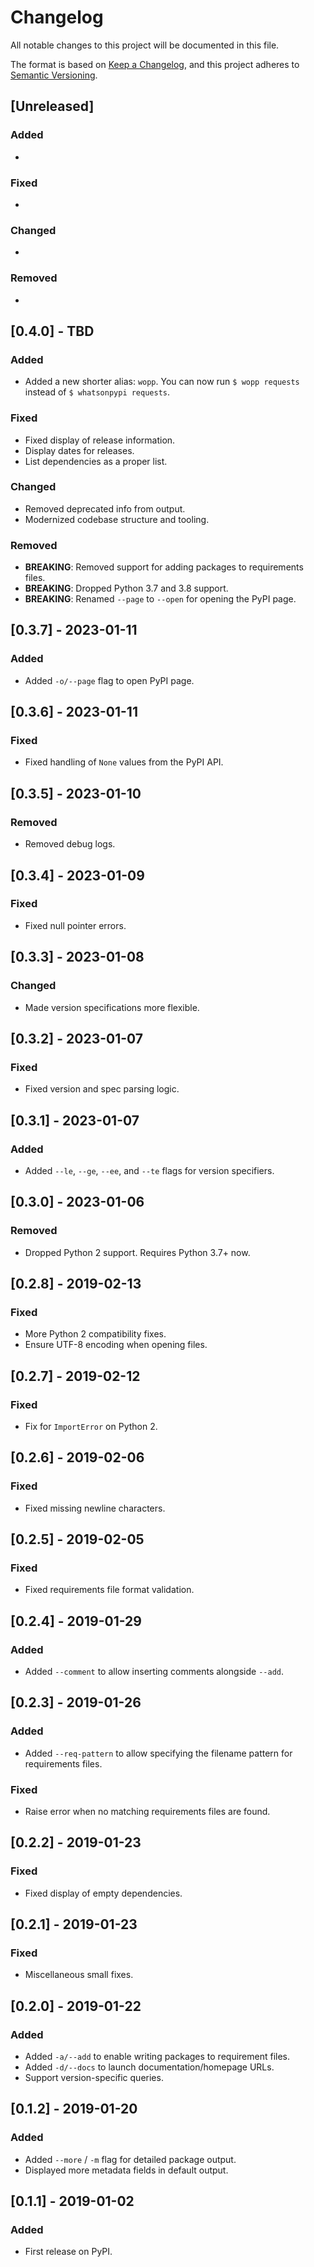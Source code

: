 # Changelog

All notable changes to this project will be documented in this file.

The format is based on [Keep a Changelog](https://keepachangelog.com/en/1.1.0/),
and this project adheres to [Semantic Versioning](https://semver.org/spec/v2.0.0.html).

## [Unreleased]

### Added

-

### Fixed

-

### Changed

-

### Removed

-

## [0.4.0] - TBD

### Added

- Added a new shorter alias: `wopp`. You can now run `$ wopp requests` instead of `$ whatsonpypi requests`.

### Fixed

- Fixed display of release information.
- Display dates for releases.
- List dependencies as a proper list.

### Changed

- Removed deprecated info from output.
- Modernized codebase structure and tooling.

### Removed

- **BREAKING**: Removed support for adding packages to requirements files.
- **BREAKING**: Dropped Python 3.7 and 3.8 support.
- **BREAKING**: Renamed `--page` to `--open` for opening the PyPI page.

## [0.3.7] - 2023-01-11

### Added

- Added `-o/--page` flag to open PyPI page.

## [0.3.6] - 2023-01-11

### Fixed

- Fixed handling of `None` values from the PyPI API.

## [0.3.5] - 2023-01-10

### Removed

- Removed debug logs.

## [0.3.4] - 2023-01-09

### Fixed

- Fixed null pointer errors.

## [0.3.3] - 2023-01-08

### Changed

- Made version specifications more flexible.

## [0.3.2] - 2023-01-07

### Fixed

- Fixed version and spec parsing logic.

## [0.3.1] - 2023-01-07

### Added

- Added `--le`, `--ge`, `--ee`, and `--te` flags for version specifiers.

## [0.3.0] - 2023-01-06

### Removed

- Dropped Python 2 support. Requires Python 3.7+ now.

## [0.2.8] - 2019-02-13

### Fixed

- More Python 2 compatibility fixes.
- Ensure UTF-8 encoding when opening files.

## [0.2.7] - 2019-02-12

### Fixed

- Fix for `ImportError` on Python 2.

## [0.2.6] - 2019-02-06

### Fixed

- Fixed missing newline characters.

## [0.2.5] - 2019-02-05

### Fixed

- Fixed requirements file format validation.

## [0.2.4] - 2019-01-29

### Added

- Added `--comment` to allow inserting comments alongside `--add`.

## [0.2.3] - 2019-01-26

### Added

- Added `--req-pattern` to allow specifying the filename pattern for requirements files.

### Fixed

- Raise error when no matching requirements files are found.

## [0.2.2] - 2019-01-23

### Fixed

- Fixed display of empty dependencies.

## [0.2.1] - 2019-01-23

### Fixed

- Miscellaneous small fixes.

## [0.2.0] - 2019-01-22

### Added

- Added `-a/--add` to enable writing packages to requirement files.
- Added `-d/--docs` to launch documentation/homepage URLs.
- Support version-specific queries.

## [0.1.2] - 2019-01-20

### Added

- Added `--more` / `-m` flag for detailed package output.
- Displayed more metadata fields in default output.

## [0.1.1] - 2019-01-02

### Added

- First release on PyPI.
